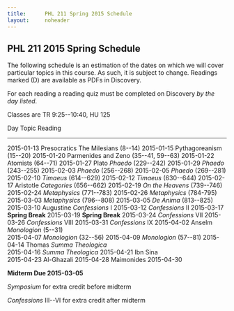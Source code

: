 ```yaml
---
title:      PHL 211 Spring 2015 Schedule
layout:     noheader
---
```


## PHL 211 2015 Spring Schedule ##

The following schedule is an estimation of the dates on which we will
cover particular topics in this course. As such, it is subject to
change. Readings marked (D) are available as PDFs in Discovery.

For each reading a reading quiz must be completed on
Discovery *by the day listed*.

Classes are TR 9:25--10:40, HU 125


Day           Topic         Reading
------------- ------------- -------------------------------------
2015-01-13    Presocratics  The Milesians (8--14)
2015-01-15                  Pythagoreanism (15--20)
2015-01-20                  Parmenides and Zeno (35--41, 59--63)
2015-01-22                  Atomists (64--71)
2015-01-27    Plato         *Phaedo* (229--242)
2015-01-29                  *Phaedo* (243--255)
2015-02-03                  *Phaedo* (256--268)
2015-02-05                  *Phaedo* (269--281)
2015-02-10                  *Timaeus* (614--629)
2015-02-12                  *Timaeus* (630--644)
2015-02-17    Aristotle     *Categories* (656--662)
2015-02-19                  *On the Heavens* (739--746)
2015-02-24                  *Metaphysics* (771--783)
2015-02-26                  *Metaphysics* (784-795)
2015-03-03                  *Metaphysics* (796--808)
2015-03-05                  *De Anima* (813--825)
2015-03-10    Augustine     *Confessions* I 
2015-03-12                  *Confessions* II
2015-03-17                  **Spring Break**
2015-03-19                  **Spring Break**
2015-03-24                  *Confessions* VII
2015-03-26                  *Confessions* VIII
2015-03-31                  *Confessions* IX
2015-04-02    Anselm        *Monologion* (5--31)     
2015-04-07                  *Monologion* (32--56)
2015-04-09                  *Monologion* (57--81)
2015-04-14    Thomas        *Summa Theologica*                  
2015-04-16                  *Summa Theologica*
2015-04-21    Ibn Sina      
2015-04-23    Al-Ghazali
2015-04-28    Maimonides
2015-04-30

**Midterm Due 2015-03-05**

*Symposium* for extra credit before midterm

*Confessions* III--VI for extra credit after midterm